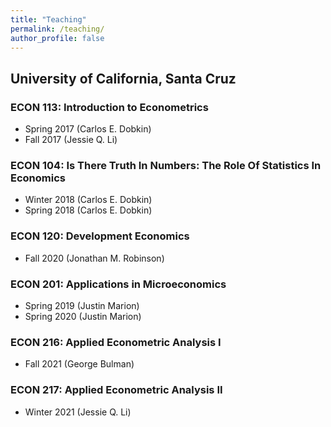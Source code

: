 ```yaml
---
title: "Teaching"
permalink: /teaching/
author_profile: false
---
```


<h2> University of California, Santa Cruz </h2>

### ECON 113: Introduction to Econometrics
- Spring 2017 (Carlos E. Dobkin)
- Fall 2017 (Jessie Q. Li)

### ECON 104: Is There Truth In Numbers: The Role Of Statistics In Economics
- Winter 2018 (Carlos E. Dobkin)
- Spring 2018 (Carlos E. Dobkin)

### ECON 120: Development Economics
- Fall 2020 (Jonathan M. Robinson)

### ECON 201: Applications in Microeconomics
- Spring 2019 (Justin Marion)
- Spring 2020 (Justin Marion)

### ECON 216: Applied Econometric Analysis I
- Fall 2021 (George Bulman)

### ECON 217: Applied Econometric Analysis II
- Winter 2021 (Jessie Q. Li)

<!-- - [Winter 2021 (Jessie Q. Li)](/econ217_w21/) -->



